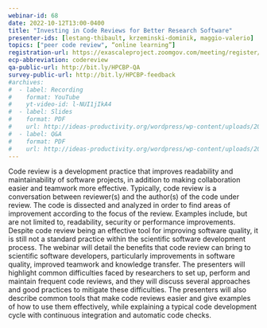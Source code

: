 ```yaml
---
webinar-id: 68
date: 2022-10-12T13:00-0400
title: "Investing in Code Reviews for Better Research Software"
presenter-ids: [lestang-thibault, krzeminski-dominik, maggio-valerio]
topics: ["peer code review", “online learning”]
registration-url: https://exascaleproject.zoomgov.com/meeting/register/vJItduCuqjgtHt8hGWwuKgpGRSxOgZA1QVc
ecp-abbreviation: codereview
qa-public-url: http://bit.ly/HPCBP-QA
survey-public-url: http://bit.ly/HPCBP-feedback
#archives:
#  - label: Recording
#    format: YouTube
#    yt-video-id: l-NUI1jIkA4
#  - label: Slides
#    format: PDF
#    url: http://ideas-productivity.org/wordpress/wp-content/uploads/2022/05/hpcbp063-temporalanalysis.pdf
#  - label: Q&A
#    format: PDF
#    url: http://ideas-productivity.org/wordpress/wp-content/uploads/2022/05/hpcbp063-temporalanalysis-qa.pdf
---
```

Code review is a development practice that improves readability and maintainability of software projects, in addition to making collaboration easier and teamwork more effective. Typically, code review is a conversation between reviewer(s) and the author(s) of the code under review. The code is dissected and analyzed in order to find areas of improvement according to the focus of the review. Examples include, but are not limited to, readability, security or performance improvements. Despite code review being an effective tool for improving software quality, it is still not a standard practice within the scientific software development process. The webinar will detail the benefits that code review can bring to scientific software developers, particularly improvements in software quality, improved teamwork and knowledge transfer. The presenters will highlight common difficulties faced by researchers to set up, perform and maintain frequent code reviews, and they will discuss several approaches and good practices to mitigate these difficulties. The presenters will also describe common tools that make code reviews easier and give examples of how to use them effectively, while explaining a typical code development cycle with continuous integration and automatic code checks.
